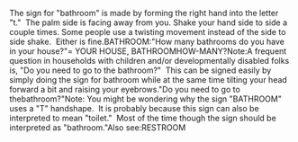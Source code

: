 The sign for "bathroom"
is made by forming the right hand into the letter "t."  The palm side 
is facing away from you. Shake your hand side to side a couple times. Some 
people use a twisting movement instead of the side to side shake.  Either 
is fine.BATHROOM:"How many bathrooms do you have in your house?"= YOUR HOUSE, BATHROOMHOW-MANY?Note:A frequent question in households with children and/or developmentally 
	disabled folks is, "Do you need to go to the bathroom?"  This can be 
	signed easily by simply doing the sign for bathroom while at the same time 
	tilting your head forward a bit and raising your eyebrows."Do you need to go to thebathroom?"Note: You might be wondering why the sign "BATHROOM" uses a "T" handshape.  
It is probably because this sign can also be interpreted to mean "toilet."  
Most of the time though the sign should be interpreted as "bathroom."Also see:RESTROOM